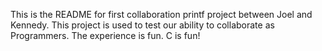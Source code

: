 This is the README for first collaboration printf project between Joel and Kennedy. This project is used to test our ability to collaborate as Programmers. The experience is fun. C is fun!
